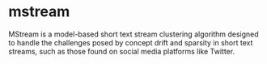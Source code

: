 # mstream
MStream is a model-based short text stream clustering algorithm designed to handle the challenges posed by concept drift and sparsity in short text streams, such as those found on social media platforms like Twitter.
